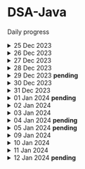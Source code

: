 # DSA-Java

Daily progress

<details>
  <summary>25 Dec 2023</summary>

- Check palindrome sum

</details>
<details>
  <summary>26 Dec 2023</summary>

- GCD / HCF (I used recursion before it's shared here :p)
- Armstrong numbers

</details>
<details>
  <summary>27 Dec 2023</summary>

- Print all divisors
- Is Prime or not

</details>
<details>
  <summary>28 Dec 2023</summary>

- Understand recursion by print somet…
- Print name N times using recursion
- Print 1 to N using recursion
- Print N to 1 using recursion
- Sum of first N numbers
- Factorial of N numbers
- Reverse an array
- is Palindrome
- fibonacci number

</details>
<details>
  <summary>29 Dec 2023 <b>pending</b></summary>

- learning Java collections (Stack, queue)

</details>
<details>
<summary>30 Dec 2023</summary>

- basic hashing
- frequency of a range
- also, missed my streak in codingstudio as i didn't solve one day :(

</details>
<details>
<summary>31 Dec 2023</summary>

- Started late and wrote incomplete solution

</details>  
<details>
<summary>
01 Jan 2024 <b>pending</b>
</summary>

- Find the highest/lowest frequency element
- selection sort
- Bubble Sort
- `Trying GCD of strings - couldn't solve yet`

</details>
<details>
<summary>02 Jan 2024</summary>

- Started with Easy array sums as I was short on time
- Largest element in array (O(n) approach )
- `second largest - trying rn`

</details>
<details>
<summary>03 Jan 2024</summary>

- second Min & Max elements in an array (O(n) approach)
- is array sorted
- remove duplicates from sorted array

</details>
<details>
<summary>04 Jan 2024 <b>pending</b></summary>

- Pair sum (easy array sum)

</details>
<details>
<summary>05 Jan 2024 <b>pending</b></summary>

- Pair sum (easy array sum)
  - Solved by naive method. 

</details>
<details>
<summary>09 Jan 2024</summary>

- Revise the previous progress

</details>
<details>
<summary>10 Jan 2024</summary>

- Sort 0,1,2
- Find duplicate

</details>
<details>
<summary>11 Jan 2024</summary>

- Find Unique

</details>
<details>
<summary>12 Jan 2024 <b>pending</b></summary>

- Hashmap implementation*

</details>
